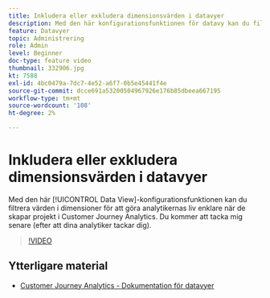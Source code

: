 ```yaml
---
title: Inkludera eller exkludera dimensionsvärden i datavyer
description: Med den här konfigurationsfunktionen för datavy kan du filtrera värden i dimensioner för att göra analytikernas liv enklare när de skapar projekt i Customer Journey Analytics. Du kommer att tacka mig senare (efter att dina analytiker tackar dig).
feature: Datavyer
topic: Administrering
role: Admin
level: Beginner
doc-type: feature video
thumbnail: 332906.jpg
kt: 7588
exl-id: 4bc0479a-7dc7-4e52-a6f7-0b5e45441f4e
source-git-commit: dcce691a53200504967926e176b85dbeea667195
workflow-type: tm+mt
source-wordcount: '108'
ht-degree: 2%

---
```


# Inkludera eller exkludera dimensionsvärden i datavyer

Med den här [!UICONTROL Data View]-konfigurationsfunktionen kan du filtrera värden i dimensioner för att göra analytikernas liv enklare när de skapar projekt i Customer Journey Analytics. Du kommer att tacka mig senare (efter att dina analytiker tackar dig).

>[!VIDEO](https://video.tv.adobe.com/v/332906/?quality=12&learn=on)

## Ytterligare material

* [Customer Journey Analytics - Dokumentation för datavyer](https://experienceleague.adobe.com/docs/analytics-platform/using/cja-dataviews/create-dataview.html)
